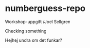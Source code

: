 # numberguess-repo

Workshop-uppgift /Joel Sellgren

Checking something

Hejhej undra om det funkar?
